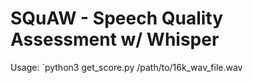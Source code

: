 # SQuAW - Speech Quality Assessment w/ Whisper

Usage:
`python3 get_score.py /path/to/16k_wav_file.wav
